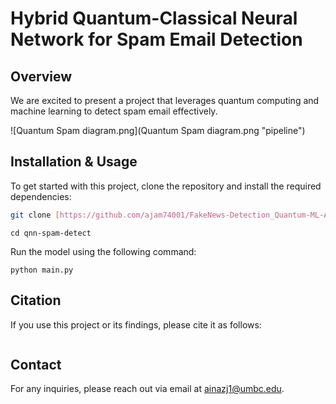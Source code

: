 # Hybrid Quantum-Classical Neural Network for Spam Email Detection

## Overview
We are excited to present a project that leverages quantum computing and machine learning to detect spam email effectively.

![Quantum Spam diagram.png](Quantum Spam diagram.png "pipeline")


## Installation & Usage

To get started with this project, clone the repository and install the required dependencies:

```bash
git clone [https://github.com/ajam74001/FakeNews-Detection_Quantum-ML-Approach.git](https://github.com/zhangl64/qnn-spam-detect.git)
```
```
cd qnn-spam-detect
```

Run the model using the following command:
```
python main.py
```


## Citation
If you use this project or its findings, please cite it as follows:

```

```

## Contact
For any inquiries, please reach out via email at ainazj1@umbc.edu.
